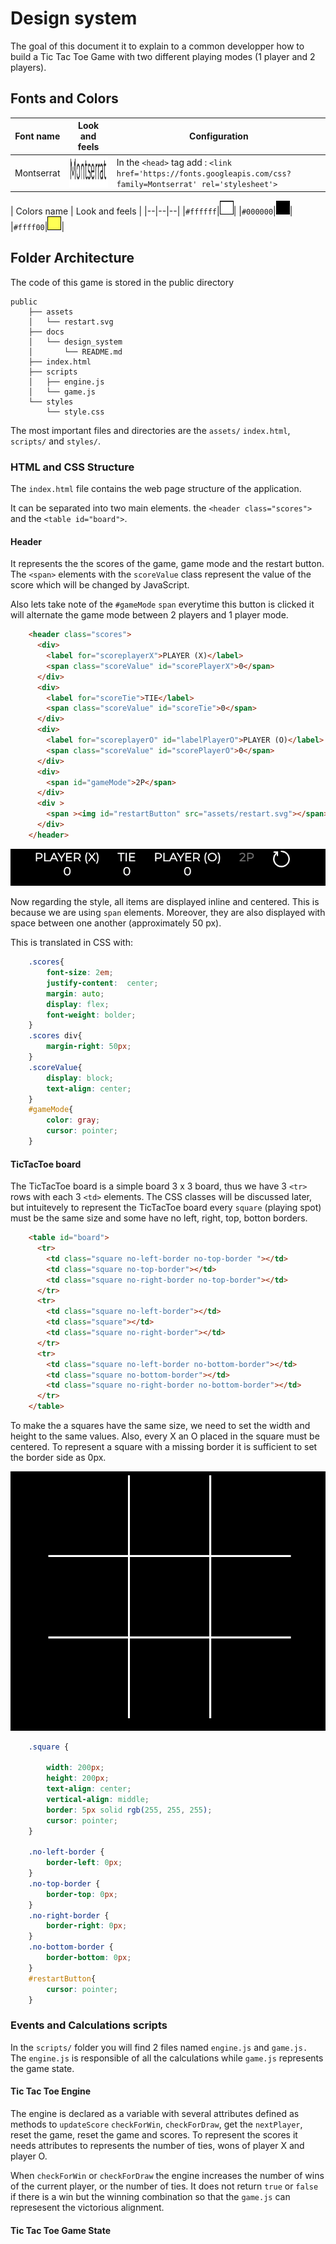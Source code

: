 # Design system

The goal of this document it to explain to a common developper how to build a Tic Tac Toe Game with two different playing modes (1 player and 2 players).

## Fonts and Colors



| Font name | Look and feels | Configuration|
|--|--|--|
|Montserrat|<img style="width:300px; height:50px;background-color:#ffffff;" src="./assets/montserrat.png"> | In the `<head>` tag add : `<link href='https://fonts.googleapis.com/css?family=Montserrat' rel='stylesheet'>`


| Colors name | Look and feels |
|--|--|--|
|`#ffffff`|<img style="width:20px; height:20px; border:1px solid black;background-color:#ffffff;" src="./assets/white.png">| 
|`#000000`|<img style="width:20px; height:20px; border:1px solid black;background-color:#ffffff;" src="./assets/black.png">| 
|`#ffff00`|<img style="width:20px; height:20px; border:1px solid black;background-color:#ffffff;" src="./assets/yellow.png">| 


## Folder Architecture

The code of this game is stored in the public directory
```
public
    ├── assets
    │   └── restart.svg
    ├── docs
    │   └── design_system
    │       └── README.md
    ├── index.html
    ├── scripts
    │   ├── engine.js
    │   └── game.js
    └── styles
        └── style.css
```

The most important files and directories are the `assets/`  `index.html`, `scripts/` and `styles/`.

### HTML and CSS Structure

The `index.html` file contains the web page structure of the application. 

It can be separated into two main elements. the `<header class="scores">` and the `<table id="board">`.

#### Header

It represents the the scores of the game, game mode and the restart button. 
The `<span>` elements with the `scoreValue` class  represent the value of the score which will be changed by JavaScript.

Also lets take note of the `#gameMode` `span` everytime this button is clicked it will alternate the game mode between 2 players and 1 player mode.


```html
    <header class="scores">
      <div>
        <label for="scoreplayerX">PLAYER (X)</label>
        <span class="scoreValue" id="scorePlayerX">0</span>
      </div>
      <div>
        <label for="scoreTie">TIE</label>
        <span class="scoreValue" id="scoreTie">0</span>
      </div>
      <div>
        <label for="scoreplayerO" id="labelPlayerO">PLAYER (O)</label>
        <span class="scoreValue" id="scorePlayerO">0</span>
      </div>
      <div>
        <span id="gameMode">2P</span>
      </div>
      <div >
        <span ><img id="restartButton" src="assets/restart.svg"></span>
      </div>
    </header>
```
![header](../assets/scores.png)

Now regarding the style, all items are displayed inline and centered. This is because we are using `span` elements. Moreover, they are also displayed with space between one another (approximately 50 px). 

This is translated in CSS with:

```css
    .scores{
        font-size: 2em;
        justify-content:  center;
        margin: auto;
        display: flex;
        font-weight: bolder;
    }
    .scores div{
        margin-right: 50px;
    }
    .scoreValue{
        display: block;
        text-align: center;
    }
    #gameMode{
        color: gray;
        cursor: pointer;
    }

```

#### TicTacToe board

The TicTacToe board is a simple board 3 x 3 board, thus we have 3 `<tr>` rows with each 3 `<td>` elements.  The CSS classes will be discussed later, but intuitevely to represent the TicTacToe board every `square` (playing spot) must be the same size and some have no left, right, top, botton borders.

```html
    <table id="board">
      <tr>
        <td class="square no-left-border no-top-border "></td>
        <td class="square no-top-border"></td>
        <td class="square no-right-border no-top-border"></td>
      </tr>
      <tr>
        <td class="square no-left-border"></td>
        <td class="square"></td>
        <td class="square no-right-border"></td>
      </tr>
      <tr>
        <td class="square no-left-border no-bottom-border"></td>
        <td class="square no-bottom-border"></td>
        <td class="square no-right-border no-bottom-border"></td>
      </tr>
    </table>
```

To make the a squares have the same size, we need to set the width and height to the same values. Also, every X an O placed in the square  must be centered. To represent a square with a missing border it is sufficient to set the border side as 0px.

![board](../assets/board.png)

```css
    .square {

        width: 200px;
        height: 200px;
        text-align: center;
        vertical-align: middle;
        border: 5px solid rgb(255, 255, 255);
        cursor: pointer;
    }

    .no-left-border {
        border-left: 0px;
    }
    .no-top-border {
        border-top: 0px;
    }
    .no-right-border {
        border-right: 0px;
    }
    .no-bottom-border {
        border-bottom: 0px;
    }
    #restartButton{
        cursor: pointer;
    }

```


### Events and Calculations scripts

In the `scripts/` folder you will find 2 files named `engine.js` and `game.js.` The `engine.js`  is responsible of all the calculations while `game.js` represents the game state. 

#### Tic Tac Toe Engine

The engine is declared as a variable with several attributes defined as methods to `updateScore` `checkForWin`, `checkForDraw`, get the `nextPlayer`, reset the game, reset the game and scores. To represent the scores it needs attributes to represents the number of ties, wons of player X and player O. 

When `checkForWin` or `checkForDraw` the engine increases the number of wins of the current player, or the number of ties. It does not return `true` or `false` if there is a win but the winning combination so that the `game.js` can represesent the victorious alignment.

#### Tic Tac Toe Game State


